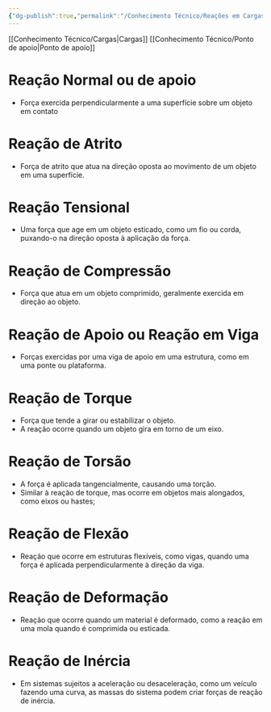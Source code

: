```yaml
---
{"dg-publish":true,"permalink":"/Conhecimento Técnico/Reações em Cargas/","created":"","updated":""}
---
```



[[Conhecimento Técnico/Cargas\|Cargas]]
[[Conhecimento Técnico/Ponto de apoio\|Ponto de apoio]]
# Reação Normal ou de apoio
- Força exercida perpendicularmente a uma superfície sobre um objeto em contato
# Reação de Atrito
- Força de atrito que atua na direção oposta ao movimento de um objeto em uma superfície.
# Reação Tensional
 - Uma força que age em um objeto esticado, como um fio ou corda, puxando-o na direção oposta à aplicação da força.
# Reação de Compressão
 - Força que atua em um objeto comprimido, geralmente exercida em direção ao objeto.
# Reação de Apoio ou Reação em Viga
- Forças exercidas por uma viga de apoio em uma estrutura, como em uma ponte ou plataforma.
# Reação de Torque
 - Força que tende a girar ou estabilizar o objeto.
 - A reação ocorre quando um objeto gira em torno de um eixo. 
# Reação de Torsão
- A força é aplicada tangencialmente, causando uma torção.
- Similar à reação de torque, mas ocorre em objetos mais alongados, como eixos ou hastes;
# Reação de Flexão
 - Reação que ocorre em estruturas flexíveis, como vigas, quando uma força é aplicada perpendicularmente à direção da viga.
# Reação de Deformação
 - Reação que ocorre quando um material é deformado, como a reação em uma mola quando é comprimida ou esticada.
# Reação de Inércia
 - Em sistemas sujeitos a aceleração ou desaceleração, como um veículo fazendo uma curva, as massas do sistema podem criar forças de reação de inércia.
